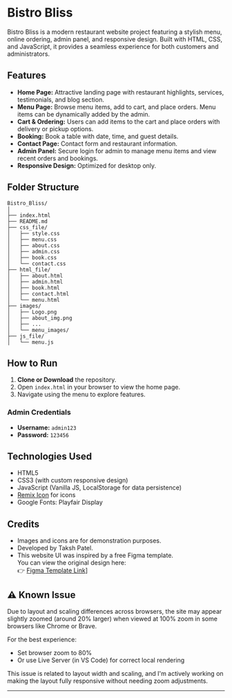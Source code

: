 # Bistro Bliss

Bistro Bliss is a modern restaurant website project featuring a stylish menu, online ordering, admin panel, and responsive design. Built with HTML, CSS, and JavaScript, it provides a seamless experience for both customers and administrators.

## Features

- **Home Page:** Attractive landing page with restaurant highlights, services, testimonials, and blog section.
- **Menu Page:** Browse menu items, add to cart, and place orders. Menu items can be dynamically added by the admin.
- **Cart & Ordering:** Users can add items to the cart and place orders with delivery or pickup options.
- **Booking:** Book a table with date, time, and guest details.
- **Contact Page:** Contact form and restaurant information.
- **Admin Panel:** Secure login for admin to manage menu items and view recent orders and bookings.
- **Responsive Design:** Optimized for desktop only.

## Folder Structure

```
Bistro_Bliss/
│
├── index.html
├── README.md
├── css_file/
│   ├── style.css
│   ├── menu.css
│   ├── about.css
│   ├── admin.css
│   ├── book.css
│   └── contact.css
├── html_file/
│   ├── about.html
│   ├── admin.html
│   ├── book.html
│   ├── contact.html
│   └── menu.html
├── images/
│   ├── Logo.png
│   ├── about_img.png
│   ├── ...
│   └── menu_images/
├── js_file/
│   └── menu.js
```

## How to Run

1. **Clone or Download** the repository.
2. Open `index.html` in your browser to view the home page.
3. Navigate using the menu to explore features.

### Admin Credentials

- **Username:** `admin123`
- **Password:** `123456`

## Technologies Used

- HTML5
- CSS3 (with custom responsive design)
- JavaScript (Vanilla JS, LocalStorage for data persistence)
- [Remix Icon](https://remixicon.com/) for icons
- Google Fonts: Playfair Display


## Credits

- Images and icons are for demonstration purposes.
- Developed by Taksh Patel.
- This website UI was inspired by a free Figma template.  
You can view the original design here:  
👉 [Figma Template Link](https://www.figma.com/community/file/1294173080512093987/food-website-design)] 


## ⚠️ Known Issue

Due to layout and scaling differences across browsers, the site may appear slightly zoomed (around 20% larger) when viewed at 100% zoom in some browsers like Chrome or Brave.

For the best experience:
- Set browser zoom to 80%
- Or use Live Server (in VS Code) for correct local rendering

This issue is related to layout width and scaling, and I'm actively working on making the layout fully responsive without needing zoom adjustments.


---

